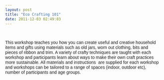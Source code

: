 ```yaml
---
layout: post
title: "Eco Crafting 101"
date: 2011-12-03 02:49:03
---
```


 

<p style="font-family: Arial, Verdana, sans-serif; line-height: normal; ">
  This workshop teaches уου how уοu can create useful and creative household items and gifts using materials such as old jars, worn out clothing, bits and pieces of ribbon and trim. A variety of crafty techniques are taught with each workshop and participants learn about ways to make their own craft practices more sustainable. All materials and instructions  are supplied for each workshop and workshops can be tailored to a range of spaces (indoor, outdoor etc), number of participants and age groups.
</p>